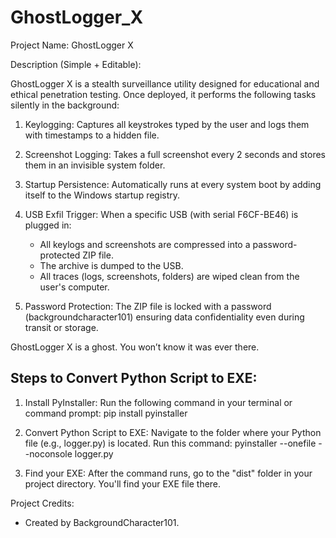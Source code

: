 # GhostLogger_X
Project Name: GhostLogger X

Description (Simple + Editable):

GhostLogger X is a stealth surveillance utility designed for educational and ethical penetration testing. Once deployed, it performs the following tasks silently in the background:

1. Keylogging:
   Captures all keystrokes typed by the user and logs them with timestamps to a hidden file.

2. Screenshot Logging:
   Takes a full screenshot every 2 seconds and stores them in an invisible system folder.

3. Startup Persistence:
   Automatically runs at every system boot by adding itself to the Windows startup registry.

4. USB Exfil Trigger:
   When a specific USB (with serial F6CF-BE46) is plugged in:
   - All keylogs and screenshots are compressed into a password-protected ZIP file.
   - The archive is dumped to the USB.
   - All traces (logs, screenshots, folders) are wiped clean from the user's computer.

5. Password Protection:
   The ZIP file is locked with a password (backgroundcharacter101) ensuring data confidentiality even during transit or storage.

GhostLogger X is a ghost. You won’t know it was ever there.

Steps to Convert Python Script to EXE:
---------------
1. Install PyInstaller:
   Run the following command in your terminal or command prompt:
   pip install pyinstaller

2. Convert Python Script to EXE:
   Navigate to the folder where your Python file (e.g., logger.py) is located.
   Run this command:
   pyinstaller --onefile --noconsole logger.py

3. Find your EXE:
   After the command runs, go to the "dist" folder in your project directory.
   You'll find your EXE file there.
   
Project Credits:  
- Created by BackgroundCharacter101.
